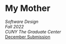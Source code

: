 # My Mother
_Software Design
<br>
Fall 2022
<br>
_CUNY The Graduate Center__
<br>
[December Submission](https://cordonc.github.io/my_mother/)
